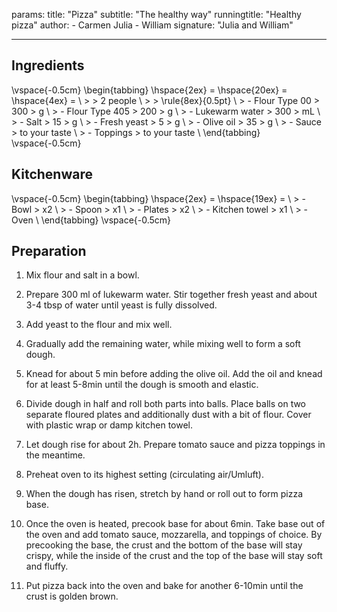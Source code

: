 params:
  title: "Pizza"
  subtitle: "The healthy way"
  runningtitle: "Healthy pizza"
  author:
    - Carmen Julia
    - William
  signature: "Julia and William"

---

## Ingredients

\vspace{-0.5cm}
\begin{tabbing}
\hspace{2ex} \= \hspace{20ex} \= \hspace{4ex} \= \\
\>                  \>   2 people                \\
\>                  \> \rule{8ex}{0.5pt}         \\
\> - Flour Type 00  \> 300 \> g                  \\
\> - Flour Type 405 \> 200 \> g                  \\
\> - Lukewarm water \> 300 \> mL                 \\
\> - Salt           \> 15  \> g                  \\
\> - Fresh yeast    \> 5   \> g                  \\
\> - Olive oil      \> 35  \> g                  \\
\> - Sauce          \> to your taste             \\
\> - Toppings       \> to your taste             \\
\end{tabbing}
\vspace{-0.5cm}

## Kitchenware

\vspace{-0.5cm}
\begin{tabbing}
\hspace{2ex} \= \hspace{19ex} \= \\
\> - Bowl          \> x2         \\
\> - Spoon         \> x1         \\
\> - Plates        \> x2         \\
\> - Kitchen towel \> x1         \\
\> - Oven                        \\
\end{tabbing}
\vspace{-0.5cm}

## Preparation

1. Mix flour and salt in a bowl.

2. Prepare 300 ml of lukewarm water. Stir together fresh yeast and about 3-4 tbsp of water until yeast is fully dissolved.

3. Add yeast to the flour and mix well.

4. Gradually add the remaining water, while mixing well to form a soft dough.

5. Knead for about 5 min before adding the olive oil. Add the oil and knead for at least 5-8min until the dough is smooth and elastic.

6. Divide dough in half and roll both parts into balls. Place balls on two separate floured plates and additionally dust with a bit of flour. Cover with plastic wrap or damp kitchen towel.

7. Let dough rise for about 2h. Prepare tomato sauce and pizza toppings in the meantime.

8. Preheat oven to its highest setting (circulating air/Umluft).

9. When the dough has risen, stretch by hand or roll out to form pizza base.

10. Once the oven is heated, precook base for about 6min. Take base out of the oven and add tomato sauce, mozzarella, and toppings of choice. By precooking the base, the crust and the bottom of the base will stay crispy, while the inside of the crust and the top of the base will stay soft and fluffy.

11. Put pizza back into the oven and bake for another 6-10min until the crust is golden brown.

